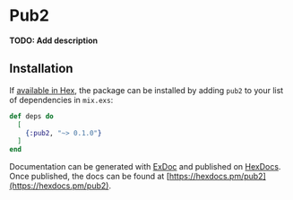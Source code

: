 # Pub2

**TODO: Add description**

## Installation

If [available in Hex](https://hex.pm/docs/publish), the package can be installed
by adding `pub2` to your list of dependencies in `mix.exs`:

```elixir
def deps do
  [
    {:pub2, "~> 0.1.0"}
  ]
end
```

Documentation can be generated with [ExDoc](https://github.com/elixir-lang/ex_doc)
and published on [HexDocs](https://hexdocs.pm). Once published, the docs can
be found at [https://hexdocs.pm/pub2](https://hexdocs.pm/pub2).

